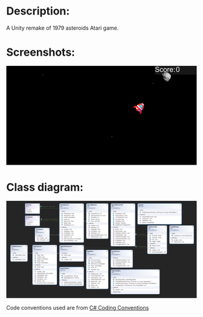 # Description:
A Unity remake of 1979 asteroids Atari game.

# Screenshots:
![alt text](https://github.com/Dmitry-Imass/Asteroids/blob/main/asteroids.png?raw=true)

# Class diagram:
![alt text](https://github.com/Dmitry-Imass/Asteroids/blob/main/asteroids_uml.png?raw=true)

Code conventions used are from [C# Coding Conventions](https://docs.microsoft.com/en-us/dotnet/csharp/fundamentals/coding-style/coding-conventions)
